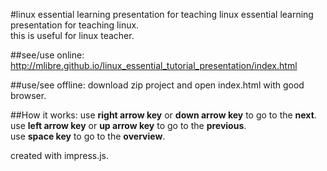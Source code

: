 #linux essential learning presentation for teaching
linux essential learning presentation for teaching linux.  
this is useful for linux teacher.

##see/use online:
http://mlibre.github.io/linux_essential_tutorial_presentation/index.html

##use/see offline:
download zip project and open index.html with good browser.

##How it works:
use **right arrow key** or **down arrow key** to go to the **next**.  
use **left arrow key** or **up arrow key** to go to the **previous**.  
use **space key** to go to the **overview**.  

created with impress.js.